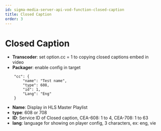 ```yaml
---
id: sigma-media-server-api-vod-function-closed-caption
title: Closed Caption
order: 3
---
```


# Closed Caption

- **Transcoder**: set option.cc = 1 to copying closed captions embed in video
- **Packager**: enable config in target

```
    "cc": {
        "name": "Test name",
        "type": 608,
        "id": 1,
        "Lang": "Eng"
    }
```

- **Name**: Display in HLS Master Playlist
- **type**: 608 or 708
- **ID**: Service ID of Closed caption, CEA-608: 1 to 4, CEA-708: 1 to 63
- **lang**: language for showing on player config, 3 characters, ex: eng, vie
